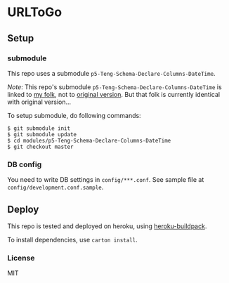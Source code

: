 URLToGo
=======

## Setup

### submodule

This repo uses a submodule `p5-Teng-Schema-Declare-Columns-DateTime`.

*Note*:
This repo's submodule `p5-Teng-Schema-Declare-Columns-DateTime` is linked to
[my folk](https://github.com/astj/p5-Teng-Schema-Declare-Columns-DateTime), not to [original version](https://github.com/shibayu36/p5-Teng-Schema-Declare-Columns-DateTime).
But that folk is currently identical with original version...

To setup submodule, do following commands:
```
$ git submodule init
$ git submodule update
$ cd modules/p5-Teng-Schema-Declare-Columns-DateTime
$ git checkout master
```

### DB config

You need to write DB settings in `config/***.conf`.
See sample file at `config/development.conf.sample`.

## Deploy

This repo is tested and deployed on heroku, using [heroku-buildpack](https://github.com/akiym/heroku-buildpack-perl/tree/carton).

To install dependencies, use `carton install`.

### License

MIT
